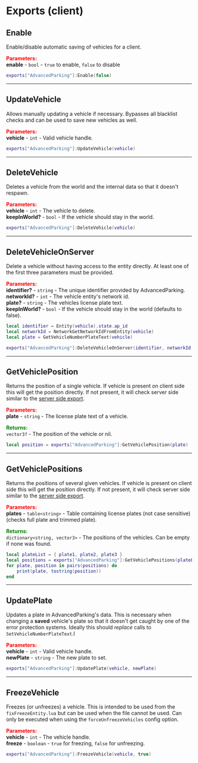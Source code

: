
# Exports (client)

## Enable

Enable/disable automatic saving of vehicles for a client.

<font style="color:red;">**Parameters:**</font><br>
**enable** - `bool` - `true` to enable, `false` to disable

```lua
exports["AdvancedParking"]:Enable(false)
```

***

## UpdateVehicle

Allows manually updating a vehicle if necessary. Bypasses all blacklist checks and can be used to 
save new vehicles as well.

<font style="color:red;">**Parameters:**</font><br>
**vehicle** - `int` - Valid vehicle handle.

```lua
exports["AdvancedParking"]:UpdateVehicle(vehicle)
```

***

## DeleteVehicle

Deletes a vehicle from the world and the internal data so that it doesn't respawn.

<font style="color:red;">**Parameters:**</font><br>
**vehicle** - `int` - The vehicle to delete.<br>
**keepInWorld?** - `bool` - If the vehicle should stay in the world.

```lua
exports["AdvancedParking"]:DeleteVehicle(vehicle)
```

***

## DeleteVehicleOnServer

Delete a vehicle without having access to the entity directly. At least one of the first three 
parameters must be provided.

<font style="color:red;">**Parameters:**</font><br>
**identifier?** - `string` - The unique identifier provided by AdvancedParking.<br>
**networkId?** - `int` - The vehicle entity's network id.<br>
**plate?** - `string` - The vehicles license plate text.<br>
**keepInWorld?** - `bool` - If the vehicle should stay in the world (defaults to false).

```lua
local identifier = Entity(vehicle).state.ap_id
local networkId = NetworkGetNetworkIdFromEntity(vehicle)
local plate = GetVehicleNumberPlateText(vehicle)

exports["AdvancedParking"]:DeleteVehicleOnServer(identifier, networkId, plate)
```

***

## GetVehiclePosition

Returns the position of a single vehicle. If vehicle is present on client side this will get the 
position directly. If not present, it will check server side similar to the 
[server side export](exports-server.md#getvehicleposition).

<font style="color:red;">**Parameters:**</font><br>
**plate** - `string` - The license plate text of a vehicle.

<font style="color:green;">**Returns:**</font><br>
`vector3?` - The position of the vehicle or nil.

```lua
local position = exports["AdvancedParking"]:GetVehiclePosition(plate)
```

***

## GetVehiclePositions

Returns the positions of several given vehicles. If vehicle is present on client side this will get 
the position directly. If not present, it will check server side similar to the 
[server side export](exports-server.md#getvehiclepositions).

<font style="color:red;">**Parameters:**</font><br>
**plates** - `table<string>` - Table containing license plates (not case sensitive) (checks full 
plate and trimmed plate).

<font style="color:green;">**Returns:**</font><br>
`dictionary<string, vector3>` - The positions of the vehicles. Can be empty if none was found.

```lua
local plateList = { plate1, plate2, plate3 }
local positions = exports["AdvancedParking"]:GetVehiclePositions(plateList)
for plate, position in pairs(positions) do
    print(plate, tostring(position))
end
```

***

## UpdatePlate

Updates a plate in AdvancedParking's data. This is necessary when changing a **saved** vehicle's 
plate so that it doesn't get caught by one of the error protection systems. Ideally this should 
_replace_ calls to `SetVehicleNumberPlateText`.l

<font style="color:red;">**Parameters:**</font><br>
**vehicle** - `int` - Valid vehicle handle.<br>
**newPlate** - `string` - The new plate to set.

```lua
exports["AdvancedParking"]:UpdatePlate(vehicle, newPlate)
```

***

## FreezeVehicle

Freezes (or unfreezes) a vehicle. This is intended to be used from the `fixFreezeEntity.lua` but 
can be used when the file cannot be used. Can only be executed when using the 
`forceUnfreezeVehicles` config option.

<font style="color:red;">**Parameters:**</font><br>
**vehicle** - `int` - The vehicle handle.<br>
**freeze** - `boolean` - `true` for freezing, `false` for unfreezing.

```lua
exports["AdvancedParking"]:FreezeVehicle(vehicle, true)
```
